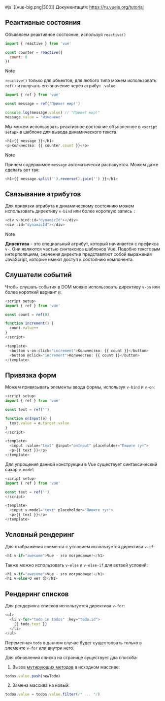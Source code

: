 #js
![[vue-big.png|300]]
Документация: https://ru.vuejs.org/tutorial 
## Реактивные состояния

Объявляем реактивное состояние, используя `reactive()` 
```js
import { reactive } from 'vue'

const counter = reactive({
  count: 0
})
```
>[!Note]
>`reactive()` только для объектов, для любого типа можем использовать `ref()` и получать его значение через атрибут `.value`
>```js
>import { ref } from 'vue'
>
>const message = ref('Привет мир!')
>
>console.log(message.value) // "Привет мир!"
>message.value = 'Изменено'
>```

Мы можем использовать реактивное состояние объявленное в `<script setup>` в шаблоне для вывода динамического текста.
```js
<h1>{{ message }}</h1>
<p>Количество: {{ counter.count }}</p>
```
>[!Note]
>Причем содержимое `message` автоматически распакуется. Можем даже сделать вот так:
>```js
><h1>{{ message.split('').reverse().join('') }}</h1>
>```
## Связывание атрибутов
Для привязки атрибута к динамическому состоянию можем использовать директиву `v-bind` или более короткую запись `:` 
```js
<div v-bind:id="dynamicId"></div>
<div :id="dynamicId"></div>
```
>[!Note]
>**Директива** - это специальный атрибут, который начинается с префикса `v-`. Они являются частью синтаксиса шаблонов Vue. Подобно текстовым интерполяциям, значения директив представляют собой выражения JavaScript, которые имеют доступ к состоянию компонента.

## Слушатели событий
Чтобы слушать события в DOM можно использовать директиву `v-on` или более короткий вариант `@`:
```js
<script setup>
import { ref } from 'vue'

const count = ref(0)

function increment() {
  count.value++
}
</script>

<template>
  <button v-on:click="increment">Количество: {{ count }}</button>
  <button @click="increment">Количество: {{ count }}</button>
</template>
```
## Привязка форм
Можем привязывать элементы ввода формы, используя `v-bind` и `v-on`:
```js
<script setup>
import { ref } from 'vue'

const text = ref('')

function onInput(e) {
  text.value = e.target.value
}
</script>

<template>
  <input :value="text" @input="onInput" placeholder="Пишите тут">
  <p>{{ text }}</p>
</template>
```
Для упрощения данной конструкции в Vue существует синтаксический сахар `v-model`
```js
<script setup>
import { ref } from 'vue'

const text = ref('')
</script>

<template>
  <input v-model="text" placeholder="Пишите тут">
  <p>{{ text }}</p>
</template>
```
## Условный рендеринг
Для отображения элемента с условием используется директива `v-if`:
```js
<h1 v-if="awesome">Vue - это потрясающе!</h1>
```
Также можно использовать `v-else` и `v-else-if` для ветвей условий:
```js
<h1 v-if="awesome">Vue - это потрясающе!</h1>
<h1 v-else>О нет 😢</h1>
```

## Рендеринг списков
Для рендеринга списков используется директива `v-for`:
```js
<ul>
  <li v-for="todo in todos" :key="todo.id">
    {{ todo.text }}
  </li>
</ul>
```
Переменная `todo` в данном случае будет существовать только в элементе `v-for` или внутри него.

Для обновления списка на странице существует два способа:
1. Вызов [мутирующих методов](https://stackoverflow.com/questions/9009879/which-javascript-array-functions-are-mutating) в исходном массиве: 
```js
todos.value.push(newTodo)
```
2. Замена массива на новый:
```js
todos.value = todos.value.filter(/* ... */)
```